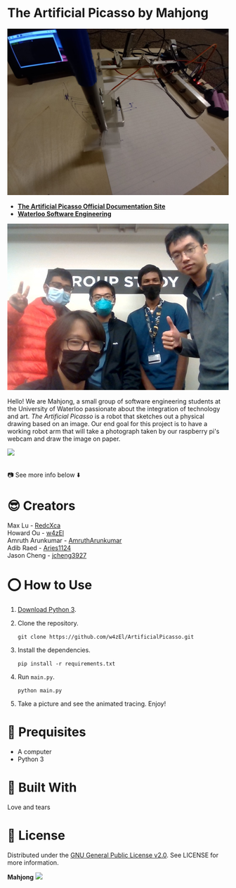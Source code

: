 # The Artificial Picasso by Mahjong

![](docs/media/RobotArmTopView1.jpg)

* [**The Artificial Picasso Official Documentation Site**](https://w4zel.github.io/ArtificialPicasso/)
* [**Waterloo Software Engineering**](https://uwaterloo.ca/future-students/programs/software-engineering)

![](docs/media/GroupPhoto.jpg)

Hello! We are Mahjong, a small group of software engineering students at the University of Waterloo passionate about the integration of technology and art. *The Artificial Picasso* is a robot that sketches out a physical drawing based on an image. Our end goal for this project is to have a working robot arm that will take a photograph taken by our raspberry pi's webcam and draw the image on paper. 

![](https://i.imgur.com/iBhZ0Kr.jpg)

<br>📷 See more info below ⬇️

# **😎 Creators**
Max Lu - [RedcXca](https://github.com/RedcXca)
<br>
Howard Ou - [w4zEl](https://github.com/w4zEl)
<br>
Amruth Arunkumar - [AmruthArunkumar](https://github.com/AmruthArunkumar)
<br>
Adib Raed - [Aries1124](https://github.com/Aries1124)
<br>
Jason Cheng - [jcheng3927](https://github.com/jcheng3927)

# **⭕ How to Use**
1. [Download Python 3](https://www.python.org/downloads/).
2. Clone the repository.

    ```shell
    git clone https://github.com/w4zEl/ArtificialPicasso.git
    ```

3. Install the dependencies.

    ```shell
    pip install -r requirements.txt
    ```

4. Run `main.py`.

    ```shell
    python main.py
    ```

5. Take a picture and see the animated tracing. Enjoy!

# **🥁 Prequisites**
- A computer
- Python 3

# **🍎 Built With**
Love and tears

# **🎹 License**
Distributed under the [GNU General Public License v2.0](https://www.gnu.org/licenses/old-licenses/gpl-2.0.en.html). See LICENSE for more information.

**Mahjong**
![](https://i.imgur.com/tAhE9eP.jpeg)
